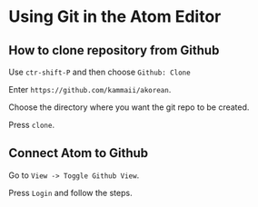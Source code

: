 # Using Git in the Atom Editor

## How to clone repository from Github

Use `ctr-shift-P` and then choose `Github: Clone`

Enter `https://github.com/kammaii/akorean`.

Choose the directory where you want the git repo to be created.

Press `clone`.

## Connect Atom to Github

Go to `View -> Toggle Github View`.

Press `Login` and follow the steps.
